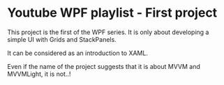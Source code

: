 # Youtube WPF playlist - First project

This project is the first of the WPF series. It is only about developing a simple UI with Grids and StackPanels.

It can be considered as an introduction to XAML.

Even if the name of the project suggests that it is about MVVM and MVVMLight, it is not..!